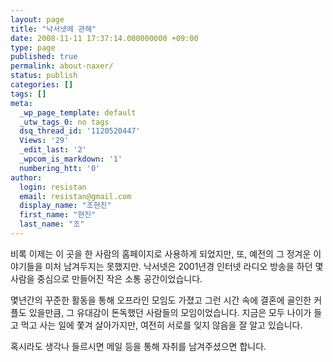 ```yaml
---
layout: page
title: "낙서넷에 관해"
date: 2008-11-11 17:37:14.000000000 +09:00
type: page
published: true
permalink: about-naxer/
status: publish
categories: []
tags: []
meta:
  _wp_page_template: default
  _utw_tags_0: no tags
  dsq_thread_id: '1120520447'
  Views: '29'
  _edit_last: '2'
  _wpcom_is_markdown: '1'
  numbering_htt: '0'
author:
  login: resistan
  email: resistan@gmail.com
  display_name: "조현진"
  first_name: "현진"
  last_name: "조"
---
```

비록 이제는 이 곳을 한 사람의 홈페이지로 사용하게 되었지만, 또, 예전의 그 정겨운 이야기들을 미처 남겨두지는 못했지만. 낙서넷은 2001년경 인터넷 라디오 방송을 하던 몇 사람을 중심으로 만들어진 작은 소통 공간이었습니다.

몇년간의 꾸준한 활동을 통해 오프라인 모임도 가졌고 그런 시간 속에 결혼에 골인한 커플도 있을만큼, 그 유대감이 돈독했던 사람들의 모임이었습니다. 지금은 모두 나이가 들고 먹고 사는 일에 쫓겨 살아가지만, 여전히 서로를 잊지 않음을 잘 알고 있습니다.

혹시라도 생각나 들르시면 메일 등을 통해 자취를 남겨주셨으면 합니다.
